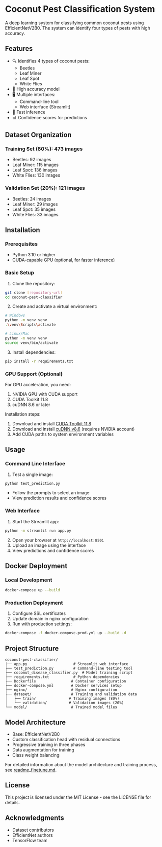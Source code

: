 # Coconut Pest Classification System

A deep learning system for classifying common coconut pests using EfficientNetV2B0. The system can identify four types of pests with high accuracy.

## Features

- 🔍 Identifies 4 types of coconut pests:
  - Beetles
  - Leaf Miner
  - Leaf Spot
  - White Flies
- 🎯 High accuracy model
- 🖥️ Multiple interfaces:
  - Command-line tool
  - Web interface (Streamlit)
- 🚀 Fast inference
- 📊 Confidence scores for predictions

## Dataset Organization

### Training Set (80%): 473 images
- Beetles: 92 images
- Leaf Miner: 115 images
- Leaf Spot: 136 images
- White Flies: 130 images

### Validation Set (20%): 121 images
- Beetles: 24 images
- Leaf Miner: 29 images
- Leaf Spot: 35 images
- White Flies: 33 images

## Installation

### Prerequisites

- Python 3.10 or higher
- CUDA-capable GPU (optional, for faster inference)

### Basic Setup

1. Clone the repository:
```bash
git clone [repository-url]
cd coconut-pest-classifier
```

2. Create and activate a virtual environment:
```bash
# Windows
python -m venv venv
.\venv\Scripts\activate

# Linux/Mac
python -m venv venv
source venv/bin/activate
```

3. Install dependencies:
```bash
pip install -r requirements.txt
```

### GPU Support (Optional)

For GPU acceleration, you need:
1. NVIDIA GPU with CUDA support
2. CUDA Toolkit 11.8
3. cuDNN 8.6 or later

Installation steps:
1. Download and install [CUDA Toolkit 11.8](https://developer.nvidia.com/cuda-11-8-0-download-archive)
2. Download and install [cuDNN v8.6](https://developer.nvidia.com/cudnn) (requires NVIDIA account)
3. Add CUDA paths to system environment variables

## Usage

### Command Line Interface

1. Test a single image:
```bash
python test_prediction.py
```
- Follow the prompts to select an image
- View prediction results and confidence scores

### Web Interface

1. Start the Streamlit app:
```bash
python -m streamlit run app.py
```
2. Open your browser at `http://localhost:8501`
3. Upload an image using the interface
4. View predictions and confidence scores

## Docker Deployment

### Local Development
```bash
docker-compose up --build
```

### Production Deployment
1. Configure SSL certificates
2. Update domain in nginx configuration
3. Run with production settings:
```bash
docker-compose -f docker-compose.prod.yml up --build -d
```

## Project Structure

```
coconut-pest-classifier/
├── app.py                     # Streamlit web interface
├── test_prediction.py         # Command-line testing tool
├── coconut_disease_classifier.py  # Model training script
├── requirements.txt           # Python dependencies
├── Dockerfile                # Container configuration
├── docker-compose.yml        # Docker services setup
├── nginx/                    # Nginx configuration
├── dataset/                  # Training and validation data
│   ├── train/               # Training images (80%)
│   └── validation/          # Validation images (20%)
└── model/                    # Trained model files
```

## Model Architecture

- Base: EfficientNetV2B0
- Custom classification head with residual connections
- Progressive training in three phases
- Data augmentation for training
- Class weight balancing

For detailed information about the model architecture and training process, see [readme_finetune.md](readme_finetune.md).

## License

This project is licensed under the MIT License - see the LICENSE file for details.

## Acknowledgments

- Dataset contributors
- EfficientNet authors
- TensorFlow team